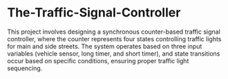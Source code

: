 # The-Traffic-Signal-Controller
This project involves designing a synchronous counter-based traffic signal controller, where the counter represents four states controlling traffic lights for main and side streets. The system operates based on three input variables (vehicle sensor, long timer, and short timer), and state transitions occur based on specific conditions, ensuring proper traffic light sequencing.


